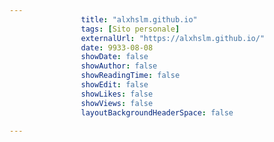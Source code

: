 ---
                title: "alxhslm.github.io"
                tags: [Sito personale]
                externalUrl: "https://alxhslm.github.io/"
                date: 9933-08-08
                showDate: false
                showAuthor: false
                showReadingTime: false
                showEdit: false
                showLikes: false
                showViews: false
                layoutBackgroundHeaderSpace: false
                ---


